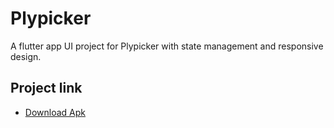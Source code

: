 # Plypicker

A flutter app UI project for Plypicker with state management and responsive design.

## Project link
- [Download Apk](https://github.com/Oneya4/Plypicker/raw/main/assets/app-release.apk)

